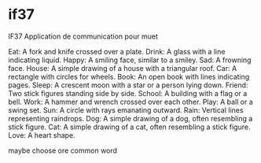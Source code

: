 # if37

IF37 Application de communication pour muet




Eat: A fork and knife crossed over a plate.
Drink: A glass with a line indicating liquid.
Happy: A smiling face, similar to a smiley.
Sad: A frowning face.
House: A simple drawing of a house with a triangular roof.
Car: A rectangle with circles for wheels.
Book: An open book with lines indicating pages.
Sleep: A crescent moon with a star or a person lying down.
Friend: Two stick figures standing side by side.
School: A building with a flag or a bell.
Work: A hammer and wrench crossed over each other.
Play: A ball or a swing set.
Sun: A circle with rays emanating outward.
Rain: Vertical lines representing raindrops.
Dog: A simple drawing of a dog, often resembling a stick figure.
Cat: A simple drawing of a cat, often resembling a stick figure.
Love: A heart shape.

maybe choose ore common word